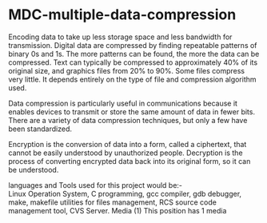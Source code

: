 # MDC-multiple-data-compression
Encoding data to take up less storage space and less bandwidth for transmission. Digital data are compressed by finding repeatable patterns of binary 0s and 1s. The more patterns can be found, the more the data can be compressed. Text can typically be compressed to approximately 40% of its original size, and graphics files from 20% to 90%. Some files compress very little. It depends entirely on the type of file and compression algorithm used. 

Data compression is particularly useful in communications because it enables devices to transmit or store the same amount of data in fewer bits. There are a variety of data compression techniques, but only a few have been standardized.  

Encryption is the conversion of data into a form, called a ciphertext, that cannot be easily understood by unauthorized people. Decryption is the process of converting encrypted data back into its original form, so it can be understood.  

languages and Tools used for this project would be:-  
Linux Operation System, C programming, gcc compiler, gdb debugger, make, makefile utilities for files management, RCS source code management tool, CVS Server. Media (1) This position has 1 media
